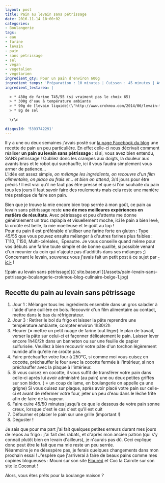 ```yaml
---
layout: post
title: Pain au levain sans pétrissage
date: 2016-11-14 18:00:02
categories: 
- Boulangerie
tags: 
- eau
- farine
- levain
- pain
- sans pétrissage
- sel
- vegan
- vegetalien
- vegetarien
ingredient_qty: Pour un pain d'environ 600g
ingredient_temps: 'Préparation : 10 minutes | Cuisson : 45 minutes | Attente: 3-4 jours'
ingredient_textarea: |
  
  > * 430g de farine T45/55 (si vraiment pas le choix 65)
  > * 300g d'eau à température ambiante
  > * 90g de [levain liquide](\"http://www.crokmou.com/2014/06/levain-fait-maison\")
  > * 8g de sel
  
  \r\n 
   
disqusId: '5303742291'
---
```


Il y a une ou deux semaines j'avais posté sur [la page Facebook du blog](https://www.facebook.com/crokmou.blog/posts/1214464865288572) une recette de pain un peu particulière. En effet celle-ci nous décrivait comment réaliser **un pain au levain sans pétrissage** : si si, vous avez bien entendu, SANS pétrissage ! Oubliez donc les crampes aux doigts, la douleur aux avants bras et le robot qui surchauffe, ici il vous faudra simplement vous armer de patience...  
L'idée est assez simple, _on mélange les ingrédients, on recouvre d'un film alimentaire, on place au frais et... et bien on attend_, 3/4 jours pour être précis ! Il est vrai qu'il ne faut pas être pressé et que si l'on souhaite du pain tous les jours il faut savoir faire des roulements mais cela reste une manière très pratique de faire son pain.

Bien que je trouve la mie encore bien trop serrée à mon goût, ce pain au levain sans pétrissage reste **une de mes meilleures expériences en matière de résultats**. Avec pétrissage et peu d'attente me donne généralement un truc raplapla et visuellement moche, ici le pain a bien levé, la croûte est belle, la mie moelleuse et le goût au top !  
Pour du pain il est préférable d'utiliser une farine forte en gluten : Type 45/55 que vous pouvez ensuite mélanger à d'autres farines plus faibles : T110, T150, Multi-céréales,  Épeautre. Je vous conseille quand même pour vos débuts une farine toute simple et de bonne qualité, si possible venant d'un meunier du coin qui n'ajoute pas d'additifs dans ses mélanges ;)  
Concernant le levain, souvenez vous j'avais fait un petit post à ce sujet par [-ici-](http://www.crokmou.com/2014/06/levain-fait-maison) !

![pain au levain sans pétrissage]({{ site.baseurl }}/assets/pain-levain-sans-petrissage-boulangerie-crokmou-blog-culinaire-belge-1.jpg)

## **Recette du pain au levain sans pétrissage**

1.  Jour 1 : Mélanger tous les ingrédients ensemble dans un gros saladier à l'aide d'une cuillère en bois. Recouvrir d'un film alimentaire au contact, mettre dans le bas du réfrigérateur.
2.  Jour 3 : Retirer le bol du frigo et laisser la pâte reprendre une température ambiante, compter environ 1h30/2h
3.  Fleurer (= mettre un petit nuage de farine tout léger) le plan de travail, verser la pâte sur celui-ci et façonner délicatement le pain. Laisser lever encore 1h40/2h dans un banneton ou sur une feuille de papier sulfurisée. Veuillez à bien recouvrir votre pâte d'un torchon légèrement humide afin qu'elle ne croûte pas.
4.  Faire préchauffer votre four à 250°C, si comme moi vous cuisez en cocotte, préchauffer le four avec la cocotte fermée à l'intérieur, si non préchauffer avec la plaque à l'intérieur.
5.  Si vous cuisez en cocotte, il vous suffit de transférer votre pain dans celle-ci après lui avoir administré (au pain) une ou deux petites griffes sur son bidon. ( = un coup de lame, en boulangerie on appelle ça une grigne) Si vous cuisez sur plaque, après avoir placé votre pain sur celle-ci et avant de refermer votre four, jeter un peu d'eau dans le lèche frite afin de faire de la vapeur.
6.  Faire cuire 45/50 minutes jusqu'à ce que le dessous de votre pain sonne creux, lorsque c'est le cas c'est qu'il est cuit
7.  Défourner et placer le pain sur une grille (important !)
8.  Déguster !

Je sais que pour ma part j'ai fait quelques petites erreurs durant mes jours de repos au frigo : j'ai fait des rabats, et d'après mon ancien patron (qui s'y connait plutôt bien en levain d'ailleurs), je n'aurais pas dû. Ceci explique donc peut être le fait que ma mie reste un peu serrée.  
Néanmoins je ne désespère pas, je ferais quelques changements dans mon prochain essai ! J'espère que j'arriverai à faire de beaux pains comme mes copines blogueuses : Mouni sur son site [Floured](http://floured.fr/) et Coc la Cairote sur son site [le Coconut](https://www.lecoconutblog.com) !

Alors, vous êtes prêts pour la boulange maison ?